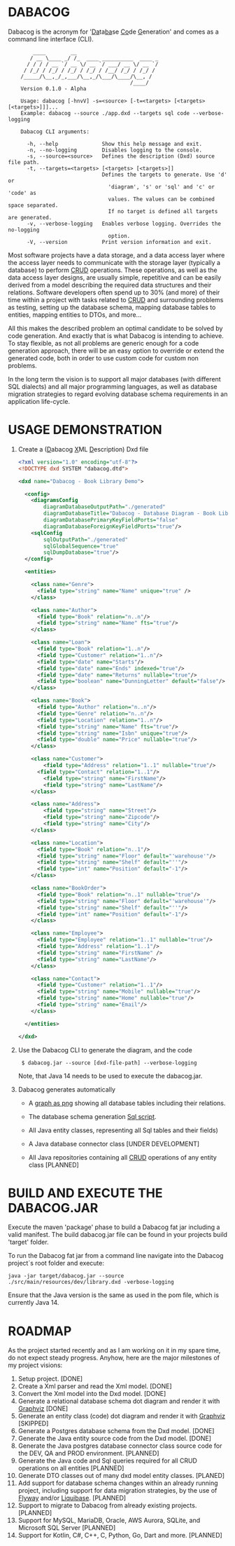 # DABACOG

Dabacog is the acronym for '<ins>Da</ins>ta<ins>ba</ins>se <ins>Co</ins>de <ins>G</ins>eneration'
and comes as a command line interface (CLI).

            ____        __
           / __ \____ _/ /_  ____ __________  ____ _
          / / / / __ `/ __ \/ __ `/ ___/ __ \/ __ `/
         / /_/ / /_/ / /_/ / /_/ / /__/ /_/ / /_/ /
        /_____/\__,_/_,___/\__,_/\___/\____/\__, /
                                           /____/
        Version 0.1.0 - Alpha

        Usage: dabacog [-hnvV] -s=<source> [-t=<targets> [<targets> [<targets>]]]...
        Example: dabacog --source ./app.dxd --targets sql code --verbose-logging

        Dabacog CLI arguments:

          -h, --help              Show this help message and exit.
          -n, --no-logging        Disables logging to the console.
          -s, --source=<source>   Defines the description (Dxd) source file path.
          -t, --targets=<targets> [<targets> [<targets>]]
                                  Defines the targets to generate. Use 'd' or
                                    'diagram', 's' or 'sql' and 'c' or 'code' as
                                    values. The values can be combined space separated.
                                    If no target is defined all targets are generated.
          -v, --verbose-logging   Enables verbose logging. Overrides the no-logging
                                    option.
          -V, --version           Print version information and exit.

Most software projects have a data storage, and a data access layer where the access layer
needs to communicate with the storage layer (typically a database) to perform
[CRUD](https://en.wikipedia.org/wiki/Create,_read,_update_and_delete) operations. These operations,
as well as the data access layer designs, are usually simple, repetitive and can be easily derived
from a model describing the required data structures and their relations.
Software developers often spend up to 30% (and more) of their time within a project with tasks
related to [CRUD](https://en.wikipedia.org/wiki/Create,_read,_update_and_delete) and
surrounding problems as testing, setting up the database schema, mapping database tables to
entities, mapping entities to DTOs, and more...

All this makes the described problem an optimal candidate to be solved by code generation. And
exactly that is what Dabacog is intending to achieve. To stay flexible, as not all problems are
generic enough for a code generation approach, there will be an easy option to override or extend
the generated code, both in order to use custom code for custom non problems.

In the long term the vision is to support all major databases (with different SQL dialects) and all
major programming languages, as well as database migration strategies to regard evolving database
schema requirements in an application life-cycle.

# USAGE DEMONSTRATION

1. Create a (<ins>D</ins>abacog <ins>X</ins>ML <ins>D</ins>escription) Dxd file
    ```xml
    <?xml version="1.0" encoding="utf-8"?>
    <!DOCTYPE dxd SYSTEM "dabacog.dtd">

    <dxd name="Dabacog - Book Library Demo">

      <config>
        <diagramsConfig
            diagramDatabaseOutputPath="./generated"
            diagramDatabaseTitle="Dabacog - Database Diagram - Book Library Demo"
            diagramDatabasePrimaryKeyFieldPorts="false"
            diagramDatabaseForeignKeyFieldPorts="true"/>
        <sqlConfig
            sqlOutputPath="./generated"
            sqlGlobalSequence="true"
            sqlDumpDatabase="true"/>
      </config>

      <entities>

        <class name="Genre">
          <field type="string" name="Name" unique="true" />
        </class>

        <class name="Author">
          <field type="Book" relation="n..n"/>
          <field type="string" name="Name" fts="true"/>
        </class>

        <class name="Loan">
          <field type="Book" relation="1..n"/>
          <field type="Customer" relation="1..n"/>
          <field type="date" name="Starts"/>
          <field type="date" name="Ends" indexed="true"/>
          <field type="date" name="Returns" nullable="true"/>
          <field type="boolean" name="DunningLetter" default="false"/>
        </class>

        <class name="Book">
          <field type="Author" relation="n..n"/>
          <field type="Genre" relation="n..n"/>
          <field type="Location" relation="1..n"/>
          <field type="string" name="Name" fts="true"/>
          <field type="string" name="Isbn" unique="true"/>
          <field type="double" name="Price" nullable="true"/>
        </class>

        <class name="Customer">
            <field type="Address" relation="1..1" nullable="true"/>
          <field type="Contact" relation="1..1"/>
            <field type="string" name="FirstName"/>
            <field type="string" name="LastName"/>
        </class>

        <class name="Address">
            <field type="string" name="Street"/>
            <field type="string" name="Zipcode"/>
            <field type="string" name="City"/>
        </class>

        <class name="Location">
          <field type="Book" relation="n..1"/>
          <field type="string" name="Floor" default="'warehouse'"/>
          <field type="string" name="Shelf" default="''"/>
          <field type="int" name="Position" default="-1"/>
        </class>

        <class name="BookOrder">
          <field type="Book" relation="n..1" nullable="true"/>
          <field type="string" name="Floor" default="'warehouse'"/>
          <field type="string" name="Shelf" default="''"/>
          <field type="int" name="Position" default="-1"/>
        </class>

        <class name="Employee">
          <field type="Employee" relation="1..1" nullable="true"/>
          <field type="Address" relation="1..1"/>
          <field type="string" name="FirstName" />
          <field type="string" name="LastName"/>
        </class>

        <class name="Contact">
          <field type="Customer" relation="1..1"/>
          <field type="string" name="Mobile" nullable="true"/>
          <field type="string" name="Home" nullable="true"/>
          <field type="string" name="Email"/>
        </class>

      </entities>

    </dxd>
    ```

2. Use the Dabacog CLI to generate the diagram, and the code

        $ dabacog.jar --source [dxd-file-path] --verbose-logging

    Note, that Java 14 needs to be used to execute the dabacog.jar.

3. Dabacog generates automatically

    - A [graph as png](https://github.com/nilsign/dabacog/blob/develop/demo/generated-output/diagrams/DabacogDatabaseDiagram.png)
      showing all database tables including their relations.

    - The database schema generation [Sql script](https://github.com/nilsign/dabacog/blob/develop/demo/generated-output/sql/InitializeDatabase.sql).

    - All Java entity classes, representing all Sql tables and their fields)

    - A Java database connector class [UNDER DEVELOPMENT]

    - All Java repositories containing all [CRUD](https://en.wikipedia.org/wiki/Create,_read,_update_and_delete)
    operations of any entity class [PLANNED]

# BUILD AND EXECUTE THE DABACOG.JAR

Execute the maven 'package' phase to build a Dabacog fat jar including a valid manifest. The build
dabacog.jar file can be found in your projects build 'target' folder.

To run the Dabacog fat jar from a command line navigate into the Dabacog project´s root folder and
execute:

    java -jar target/dabacog.jar --source ./src/main/resources/dev/library.dxd -verbose-logging

Ensure that the Java version is the same as used in the pom file, which is currently Java 14.

# ROADMAP

As the project started recently and as I am working on it in my spare time, do not expect steady
progress. Anyhow, here are the major milestones of my project visions:

1. Setup project. [DONE]
2. Create a Xml parser and read the Xml model. [DONE]
3. Convert the Xml model into the Dxd model. [DONE]
4. Generate a relational database schema dot diagram and render it with [Graphviz](https://www.graphviz.org/) [DONE]
5. Generate an entity class (code) dot diagram and render it with [Graphviz](https://www.graphviz.org/) [SKIPPED]
6. Generate a Postgres database schema from the Dxd model. [DONE]
7. Generate the Java entity source code from the Dxd model. [DONE]
8. Generate the Java postgres database connector class source code for the DEV, QA and PROD environment. [PLANNED]
8. Generate the Java code and Sql queries required for all CRUD operations on all entities [PLANNED]
9. Generate DTO classes out of many dxd model entity classes. [PLANED]
10. Add support for database schema changes within an already running project, including support for
data migration strategies, by the use of [Flyway](https://flywaydb.org) and/or
[Liquibase](https://www.liquibase.org/). [PLANNED]
11. Support to migrate to Dabacog from already existing projects. [PLANNED]
12. Support for MySQL, MariaDB, Oracle, AWS Aurora, SQLite, and Microsoft SQL Server [PLANNED]
13. Support for Kotlin, C#, C++, C, Python, Go, Dart and more. [PLANNED]

